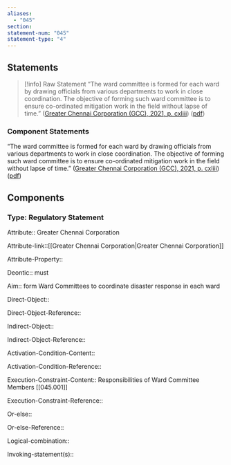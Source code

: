 ```yaml
---
aliases:
  - "045"
section: 
statement-num: "045"
statement-type: "4"
---
```

## Statements 
> [!info] Raw Statement
> “The ward committee is formed for each ward by drawing officials from various departments to work in close coordination. The objective of forming such ward committee is to ensure co-ordinated mitigation work in the field without lapse of time.” ([Greater Chennai Corporation (GCC), 2021, p. cxliii](zotero://select/library/items/AZZSXLC8)) ([pdf](zotero://open-pdf/library/items/ZWDYK52D?page=143&annotation=QUY9DMXS)) 
> 

### Component Statements
“The ward committee is formed for each ward by drawing officials from various departments to work in close coordination. The objective of forming such ward committee is to ensure co-ordinated mitigation work in the field without lapse of time.” ([Greater Chennai Corporation (GCC), 2021, p. cxliii](zotero://select/library/items/AZZSXLC8)) ([pdf](zotero://open-pdf/library/items/ZWDYK52D?page=143&annotation=QUY9DMXS)) 
## Components
### Type: Regulatory Statement
Attribute:: Greater Chennai Corporation

Attribute-link::[[Greater Chennai Corporation|Greater Chennai Corporation]]

Attribute-Property::


Deontic:: must


Aim:: form Ward Committees to coordinate disaster response in each ward


Direct-Object:: 

Direct-Object-Reference:: 


Indirect-Object::

Indirect-Object-Reference:: 


Activation-Condition-Content::

Activation-Condition-Reference:: 


Execution-Constraint-Content:: Responsibilities of Ward Committee Members [[045.001]]

Execution-Constraint-Reference:: 


Or-else::

Or-else-Reference:: 


Logical-combination::


Invoking-statement(s)::

